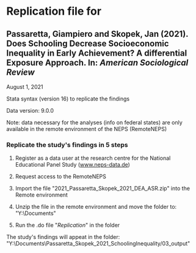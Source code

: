 # Replication file for 
## Passaretta, Giampiero and Skopek, Jan (2021). Does Schooling Decrease Socioeconomic Inequality in Early Achievement? A differential Exposure Approach. In: _American Sociological Review_

August 1, 2021

Stata syntax (version 16) to replicate the findings

Data version: 9.0.0

Note:  data necessary for the analyses (info on federal states) are only available in the remote environment of the NEPS (RemoteNEPS)

### Replicate the study's findings in 5 steps

1. Register as a data user at the research centre for the National Educational Panel Study (www.neps-data.de)
	
2. Request access to the RemoteNEPS

3. Import the file "2021_Passaretta_Skopek_2021_DEA_ASR.zip" into the Remote environment

4. Unzip the file in the remote environment and move the folder to: "Y:\Documents"

5. Run the .do file "_Replication_" in the folder

The study's findings will appeat in the folder: "Y:\Documents\Passaretta_Skopek_2021_SchoolingInequality/03_output"
